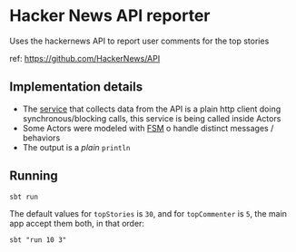 # Hacker News API reporter

Uses the hackernews API to report user comments for the top stories

ref: https://github.com/HackerNews/API

## Implementation details

- The [service](./src/main/scala/br/etc/bruno/hn/services/HackerNewsAPI.scala) that collects data from the API is a plain http client doing synchronous/blocking calls, this service is being called inside Actors
- Some Actors were modeled with [FSM](https://doc.akka.io/docs/akka/current/typed/fsm.html) o handle distinct messages / behaviors
- The output is a _plain_ `println` 

## Running
 
`sbt run`

The default values for `topStories` is `30`, and for `topCommenter` is `5`, the
main app accept them both, in that order:

`sbt "run 10 3" ` 
